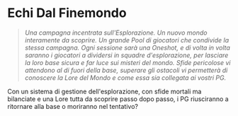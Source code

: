 # Echi Dal Finemondo

> _Una campagna incentrata sull'Esplorazione. Un nuovo mondo interamente da scoprire. Un grande Pool di giocatori che
condivide la stessa campagna. Ogni sessione sarà una Oneshot, e di volta in volta saranno i giocatori a dividersi in
squadre d'esplorazione, per lasciare la loro base sicura e far luce sui misteri del mondo. Sfide pericolose vi
attendono al di fuori della base, superare gli ostacoli vi permetterà di conoscere la Lore del Mondo e come essa sia
collegata ai vostri PG._

Con un sistema di gestione dell'esplorazione, con sfide mortali ma bilanciate e una Lore tutta da scoprire passo dopo
passo, i PG riusciranno a ritornare alla base o moriranno nel tentativo?
